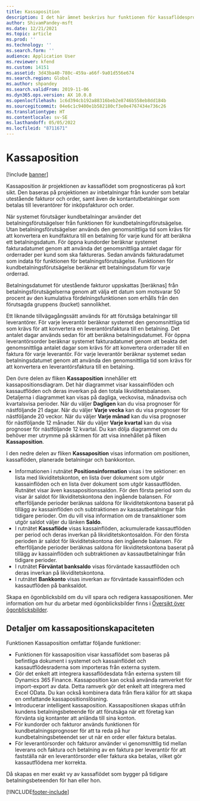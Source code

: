 ```yaml
---
title: Kassaposition
description: I det här ämnet beskrivs hur funktionen för kassaflödesprognoser förutsäger organisationens kassaposition för specifika tider. Här beskrivs också vilka alternativ som finns för att visa prognoser för olika perioder.
author: ShivamPandey-msft
ms.date: 12/21/2021
ms.topic: article
ms.prod: ''
ms.technology: ''
ms.search.form: ''
audience: Application User
ms.reviewer: kfend
ms.custom: 14151
ms.assetid: 3d43ba40-780c-459a-a66f-9a01d556e674
ms.search.region: Global
ms.author: shpandey
ms.search.validFrom: 2019-11-06
ms.dyn365.ops.version: AX 10.0.8
ms.openlocfilehash: 1c6d394cb192a88316beb2e8746b558eb8dd184b
ms.sourcegitcommit: 04e6c1c9400e1b582180cf3e0e4767434e736c26
ms.translationtype: HT
ms.contentlocale: sv-SE
ms.lasthandoff: 05/05/2022
ms.locfileid: "8711671"
---
```

# <a name="cash-position"></a>Kassaposition

[!include [banner](../includes/banner.md)]

Kassaposition är projektionen av kassaflödet som prognosticeras på kort sikt. Den baseras på projektionen av inbetalningar från kunder som betalar utestående fakturor och order, samt även de kontantutbetalningar som betalas till leverantörer för inköpsfakturor och order.

När systemet förutsäger kundbetalningar använder det betalningsförutsägelser från funktionen för kundbetalningsförutsägelse. Utan betalningsförutsägelser används den genomsnittliga tid som krävs för att konvertera en kundfaktura till en betalning för varje kund för att beräkna ett betalningsdatum. För öppna kundorder beräknar systemet fakturadatumet genom att använda det genomsnittliga antalet dagar för orderrader per kund som ska faktureras. Sedan används fakturadatumet som indata för funktionen för betalningsförutsägelse. Funktionen för kundbetalningsförutsägelse beräknar ett betalningsdatum för varje orderrad. 

Betalningsdatumet för utestående fakturor uppskattas [beräknas] från betalningsförutsägelserna genom att välja ett datum som motsvarar 50 procent av den kumulativa fördelningsfunktionen som erhålls från den förutsagda gruppens (bucket) sannolikhet.

Ett liknande tillvägagångssätt används för att förutsäga betalningar till leverantörer. För varje leverantör beräknar systemet den genomsnittliga tid som krävs för att konvertera en leverantörsfaktura till en betalning. Det antalet dagar används sedan för att beräkna betalningsdatumet. För öppna leverantörsorder beräknar systemet fakturadatumet genom att beakta det genomsnittliga antalet dagar som krävs för att konvertera orderrader till en faktura för varje leverantör. För varje leverantör beräknar systemet sedan betalningsdatumet genom att använda den genomsnittliga tid som krävs för att konvertera en leverantörsfaktura till en betalning.

Den övre delen av fliken **Kassaposition** innehåller ett kassapositionsdiagram. Det här diagrammet visar kassainflöden och kassautflöden och deras inverkan på den totala likviditetsbalansen. Detaljerna i diagrammet kan visas på dagliga, veckovisa, månadsvisa och kvartalsvisa perioder. När du väljer **Dagligen** kan du visa prognoser för nästföljande 21 dagar. När du väljer **Varje vecka** kan du visa prognoser för nästföljande 20 veckor. När du väljer **Varje månad** kan du visa prognoser för nästföljande 12 månader. När du väljer **Varje kvartal** kan du visa prognoser för nästföljande 12 kvartal. Du kan dölja diagrammet om du behöver mer utrymme på skärmen för att visa innehållet på fliken **Kassaposition**.

I den nedre delen av fliken **Kassaposition** visas information om positionen, kassaflöden, planerade betalningar och bankkonton.

- Informationen i rutnätet **Positionsinformation** visas i tre sektioner: en lista med likviditetskonton, en lista över dokument som utgör kassainflöden och en lista över dokument som utgör kassautflöden. Rutnätet visar även kassapositionssaldon. För den första period som du visar är saldot för likviditetskontona den ingående balansen. För efterföljande perioder beräknas saldona för likviditetskontona baserat på tillägg av kassainflöden och subtraktionen av kassautbetalningar från tidigare perioder. Om du vill visa information om de transaktioner som utgör saldot väljer du länken **Saldo**.
- I rutnätet **Kassaflöde** visas kassainflöden, ackumulerade kassautflöden per period och deras inverkan på likviditetskontosaldon. För den första perioden är saldot för likviditetskontona den ingående balansen. För efterföljande perioder beräknas saldona för likviditetskontona baserat på tillägg av kassainflöden och subtraktionen av kassautbetalningar från tidigare perioder.
- I rutnätet **Förväntat banksaldo** visas förväntade kassautflöden och deras inverkan på likviditetskontona.
- I rutnätet **Bankkonto** visas inverkan av förväntade kassainflöden och kassautflöden på banksaldot.

Skapa en ögonblicksbild om du vill spara och redigera kassapositionen. Mer information om hur du arbetar med ögonblicksbilder finns i [Översikt över ögonblicksbilder](payment-snapshots.md).

## <a name="details-of-the-cash-position-capability"></a>Detaljer om kassapositionskapaciteten 

Funktionen Kassaposition omfattar följande funktioner: 

- Funktionen för kassaposition visar kassaflödet som baseras på befintliga dokument i systemet och kassainflödet och kassautflödesraderna som importeras från externa system.
- Gör det enkelt att integrera kassaflödesdata från externa system till Dynamics 365 Finance. Kassaposition kan också använda ramverket för import-export av data. Detta ramverk gör det enkelt att integrera med Excel OData. Du kan också kombinera data från flera källor för att skapa en omfattande kassapositionslösning.
- Introducerar intelligent kassaposition. Kassapositionen skapas utifrån kundens betalningsbeteende för att förutsäga när ett företag kan förvänta sig kontanter att anlända till sina konton.
- För kundorder och fakturor används funktionen för kundbetalningsprognoser för att ta reda på hur kundbetalningsbeteendet ser ut när en order eller faktura betalas.
- För leverantörsorder och fakturor använder vi genomsnittlig tid mellan leverans och faktura och betalning av en faktura per leverantör för att fastställa när en leverantörsorder eller faktura ska betalas, vilket gör kassautflödena mer korrekta.

Då skapas en mer exakt vy av kassaflödet som bygger på tidigare betalningsbeteenden för han eller hon. 

[!INCLUDE[footer-include](../../includes/footer-banner.md)]
